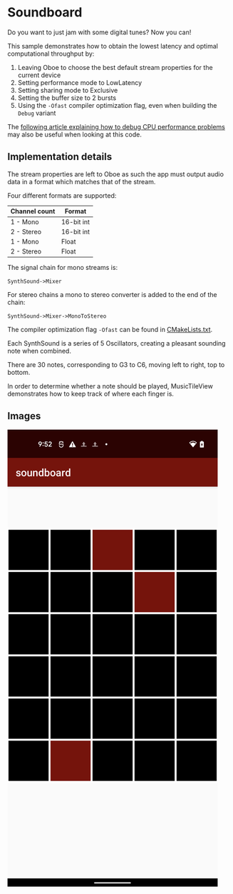 Soundboard
==========
Do you want to just jam with some digital tunes? Now you can!

This sample demonstrates how to obtain the lowest latency and optimal computational throughput by:

1) Leaving Oboe to choose the best default stream properties for the current device
2) Setting performance mode to LowLatency
3) Setting sharing mode to Exclusive
4) Setting the buffer size to 2 bursts
5) Using the `-Ofast` compiler optimization flag, even when building the `Debug` variant

The [following article explaining how to debug CPU performance problems](https://medium.com/@donturner/debugging-audio-glitches-on-android-ed10782f9c64) may also be useful when looking at this code.

Implementation details
---
The stream properties are left to Oboe as such the app must output audio data in a format which matches that of the stream. 

Four different formats are supported: 

|Channel count|Format|
|-------------|------|
|1 - Mono|16-bit int|
|2 - Stereo|16-bit int|
|1 - Mono|Float|
|2 - Stereo|Float|

The signal chain for mono streams is: 

    SynthSound->Mixer

For stereo chains a mono to stereo converter is added to the end of the chain: 

    SynthSound->Mixer->MonoToStereo
 
The compiler optimization flag `-Ofast` can be found in [CMakeLists.txt](CMakeLists.txt). 

Each SynthSound is a series of 5 Oscillators, creating a pleasant sounding note when combined.

There are 30 notes, corresponding to G3 to C6, moving left to right, top to bottom.

In order to determine whether a note should be played, MusicTileView demonstrates how to keep track of where each finger is.

Images
-----------
![soundboard_image](soundboard_image.png)
